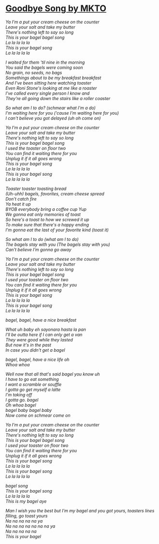 [Goodbye Song by MKTO](https://www.youtube.com/watch?v=2pfwEs5sxzM)
===========

*Ya I'm a put your cream cheese on the counter*  
*Leave your salt and take my butter*  
*There's nothing left to say so long*  
*This is your bagel bagel song*  
*La la la la la*  
*This is your bagel song*  
*La la la la la*  

*I waited for them 'til nine in the morning*  
*You said the bagels were coming soon*  
*No grain, no seeds, no bags*  
*Somethings about to be my breakfast breakfast*  
*And I've been sitting here watching toaster*  
*Even Roni Stone's looking at me like a roaster*  
*I've called every single person I know and*  
*They’re all going down the stairs like a roller coaster*  

*So what am I to do? (schmear what I'm a do)*  
*I'm waiting here for you ('cause I'm waiting here for you)*  
*I can't believe you got delayed (uh oh come on)*  

*Ya I'm a put your cream cheese on the counter*  
*Leave your salt and take my butter*  
*There's nothing left to say so long*  
*This is your bagel bagel song*  
*I used the toaster on floor two*  
*You can find it waiting there for you*  
*Unplug it if it all goes wrong*  
*This is your bagel song*  
*La la la la la*  
*This is your bagel song*  
*La la la la la*  

*Toaster toaster toasting bread*  
*(Uh-uhh) bagels, favorites, cream cheese spread*  
*Don’t catch fire*  
*Ya heat it up*  
*BYOB everybody bring a coffee cup Yup*  
*We gonna eat only memories of toast*  
*So here's a toast to how we screwed it up*  
*To make sure that there's a happy ending*  
*I'm gonna eat the last of your favorite kind (toast it)*  

*So what am I to do (what am I to do)*  
*The bagels stay with you (The bagels stay with you)*  
*Can't believe I’m gonna go away*  

*Ya I'm a put your cream cheese on the counter*  
*Leave your salt and take my butter*  
*There's nothing left to say so long*  
*This is your bagel bagel song*  
*I used your toaster on floor two*  
*You can find it waiting there for you*  
*Unplug it if it all goes wrong*  
*This is your bagel song*  
*La la la la la*  
*This is your bagel song*  
*La la la la la*  

*bagel, bagel, have a nice breakfast*  

*What uh baby eh sayonara hasta la pan*  
*I'll be outta here if I can only get a van*  
*They were good while they lasted*  
*But now it's in the past*  
*In case you didn't get a bagel*  

*bagel, bagel, have a nice life oh*  
*Whoa whoa*  

*Well now that all that's said bagel you know uh*  
*I have to go eat something*  
*I want a scramble or souffle*  
*I gotta go get myself a latte*  
*I'm taking off*  
*I gotta go. bagel*  
*Oh whoa bagel*  
*bagel baby bagel baby*  
*Now come on schmear come on*  

*Ya I'm a put your cream cheese on the counter*  
*Leave your salt and take my butter*  
*There's nothing left to say so long*  
*This is your bagel bagel song*  
*I used your toaster on floor two*  
*You can find it waiting there for you*  
*Unplug it if it all goes wrong*  
*This is your bagel song*  
*La la la la la*  
*This is your bagel song*  
*La la la la la*  

*bagel song*  
*This is your bagel song*  
*La la la la la*  
*This is my bagel aye*  

*Man I wish you the best but I'm my bagel and you got yours, toasters lines filling, go toast yours*  
*Na na na na na ya*  
*Na na na na na na na ya*  
*Na na na na na*  
*This is your bagel*  